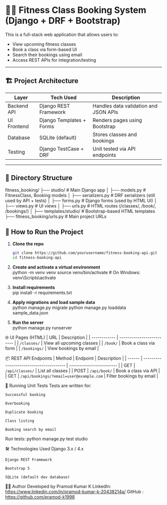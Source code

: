 # 🧘‍♀️ Fitness Class Booking System (Django + DRF + Bootstrap)

This is a full-stack web application that allows users to:
- View upcoming fitness classes
- Book a class via form-based UI
- Search their bookings using email
- Access REST APIs for integration/testing

---

## 🏗 Project Architecture

| Layer        | Tech Used                | Description |
|-------------|--------------------------|-------------|
| Backend API | Django REST Framework    | Handles data validation and JSON APIs |
| UI Frontend | Django Templates + Forms | Renders pages using Bootstrap |
| Database    | SQLite (default)         | Stores classes and bookings |
| Testing     | Django TestCase + DRF    | Unit tested via API endpoints |

---

## 📂 Directory Structure

fitness_booking/
├── studio/ # Main Django app
│ ├── models.py # FitnessClass, Booking models
│ ├── serializers.py # DRF serializers (still used by API + tests)
│ ├── forms.py # Django forms (used by HTML UI)
│ ├── views.py # UI views
│ ├── urls.py # HTML routes (/classes/, /book/, /bookings/)
│ ├── templates/studio/ # Bootstrap-based HTML templates
├── fitness_booking/urls.py # Main project URLs

## 🚀 How to Run the Project

1. **Clone the repo**  
   ```bash
   git clone https://github.com/yourusername/fitness-booking-api.git
   cd fitness-booking-api

2. **Create and activate a virtual environment**  
python -m venv venv
source venv/bin/activate  # On Windows: venv\Scripts\activate

3. **Install requirements**  
pip install -r requirements.txt

4. **Apply migrations and load sample data**  
python manage.py migrate
python manage.py loaddata sample_data.json

5. **Run the server**  
python manage.py runserver

🌐 UI Pages (HTML)
| URL          | Description               |
| ------------ | ------------------------- |
| `/classes/`  | View all upcoming classes |
| `/book/`     | Book a class via form     |
| `/bookings/` | View bookings by email    |

📦 REST API Endpoints
| Method | Endpoint                                | Description              |
| ------ | --------------------------------------- | ------------------------ |
| GET    | `/api/classes/`                         | List all classes         |
| POST   | `/api/book/`                            | Book a class via API     |
| GET    | `/api/bookings/?email=user@example.com` | Filter bookings by email |


🧪 Running Unit Tests
Tests are written for:

    Successful booking

    Overbooking

    Duplicate booking

    Class listing

    Booking search by email

Run tests:
    python manage.py test studio

🛠 Technologies Used
    Django 3.x / 4.x

    Django REST Framework

    Bootstrap 5

    SQLite (default dev database)

👨‍💻 Author
Developed by Pramod Kumar K
LinkedIn: https://www.linkedin.com/in/pramod-kumar-k-20438214a/ 
GitHub : https://github.com/pramod-k1998